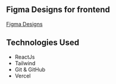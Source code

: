 ## Figma Designs for frontend
[Figma Designs](https://www.figma.com/file/HAqsmozejasnFPs6gms0Fq/Final-UI-(Lakshya)?type=design&node-id=0%3A1&mode=design&t=AYKFvOT2siliTCRk-1)

## Technologies Used
- ReactJs
- Tailwind
- Git & GitHub
- Vercel